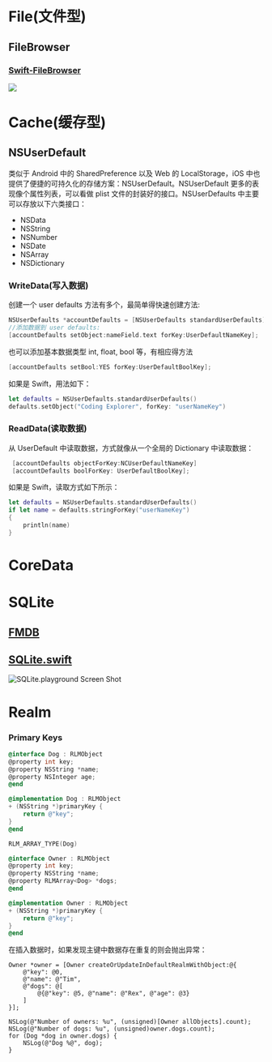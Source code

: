 # File(文件型)

## FileBrowser

### [Swift-FileBrowser](https://github.com/marmelroy/FileBrowser)

![](https://camo.githubusercontent.com/5ea19d119a5426eeca3edbe750c280617f804aa0/687474703a2f2f692e67697068792e636f6d2f336f3667615936794c516b686a696f6b35572e676966)

# Cache(缓存型)

## NSUserDefault

类似于 Android 中的 SharedPreference 以及 Web 的 LocalStorage，iOS 中也提供了便捷的可持久化的存储方案：NSUserDefault。NSUserDefault 更多的表现像个属性列表，可以看做 plist 文件的封装好的接口。NSUserDefaults 中主要可以存放以下六类接口：

- NSData
- NSString
- NSNumber
- NSDate
- NSArray
- NSDictionary

### WriteData(写入数据)

创建一个 user defaults 方法有多个，最简单得快速创建方法:

```objective-c
NSUserDefaults *accountDefaults = [NSUserDefaults standardUserDefaults];
//添加数据到 user defaults:
[accountDefaults setObject:nameField.text forKey:UserDefaultNameKey];
```

也可以添加基本数据类型 int, float, bool 等，有相应得方法

```objective-c
[accountDefaults setBool:YES forKey:UserDefaultBoolKey];
```

如果是 Swift，用法如下：

```swift
let defaults = NSUserDefaults.standardUserDefaults()
defaults.setObject("Coding Explorer", forKey: "userNameKey")
```

### ReadData(读取数据)

从 UserDefault 中读取数据，方式就像从一个全局的 Dictionary 中读取数据：

```objective-c
 [accountDefaults objectForKey:NCUserDefaultNameKey]
 [accountDefaults boolForKey: UserDefaultBoolKey];
```

如果是 Swift，读取方式如下所示：

```swift
let defaults = NSUserDefaults.standardUserDefaults()
if let name = defaults.stringForKey("userNameKey")
{
    println(name)
}
```

# CoreData

# SQLite

## [FMDB](https://github.com/ccgus/fmdb)

## [SQLite.swift](https://github.com/stephencelis/SQLite.swift)

![SQLite.playground Screen Shot](https://github.com/stephencelis/SQLite.swift/raw/master/Documentation/Resources/playground@2x.png)

# Realm

### Primary Keys

```objective-c
@interface Dog : RLMObject
@property int key;
@property NSString *name;
@property NSInteger age;
@end

@implementation Dog : RLMObject
+ (NSString *)primaryKey {
    return @"key";
}
@end

RLM_ARRAY_TYPE(Dog)

@interface Owner : RLMObject
@property int key;
@property NSString *name;
@property RLMArray<Dog> *dogs;
@end

@implementation Owner : RLMObject
+ (NSString *)primaryKey {
    return @"key";
}
@end
```

在插入数据时，如果发现主键中数据存在重复的则会抛出异常：

```
Owner *owner = [Owner createOrUpdateInDefaultRealmWithObject:@{
    @"key": @0,
    @"name": @"Tim",
    @"dogs": @[
        @{@"key": @5, @"name": @"Rex", @"age": @3}
    ]
}];

NSLog(@"Number of owners: %u", (unsigned)[Owner allObjects].count);
NSLog(@"Number of dogs: %u", (unsigned)owner.dogs.count);
for (Dog *dog in owner.dogs) {
    NSLog(@"Dog %@", dog);
}
```
